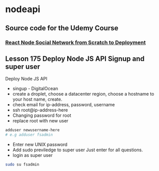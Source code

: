 # nodeapi

## Source code for the Udemy Course

### [React Node Social Network from Scratch to Deployment ](https://www.udemy.com/node-react/?couponCode=GITHUB)

## Lesson 175 Deploy Node JS API Signup and super user

Deploy Node JS API

- singup - DigitalOcean
- create a droplet, choose a datacenter region, choose a hostname to your host name, create.
- check email for ip-address, password, username
- ssh root@ip-address-here
- Changing password for root
- replace root with new user

```bash
adduser newusername-here
# e.g adduser fsadmin
```

- Enter new UNIX password
- Add sudo previledge to super user
  Just enter for all questions.
- login as super user

```bash
sudo su fsadmin
```


